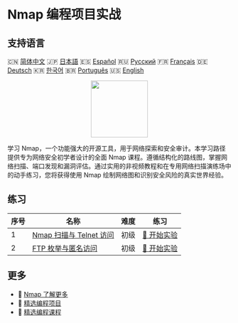 # Nmap 编程项目实战

## 支持语言

🇨🇳 [简体中文](README_zh.md) 🇯🇵 [日本語](README_ja.md) 🇪🇸 [Español](README_es.md) 🇷🇺 [Русский](README_ru.md) 🇫🇷 [Français](README_fr.md) 🇩🇪 [Deutsch](README_de.md) 🇰🇷 [한국어](README_ko.md) 🇧🇷 [Português](README_pt.md) 🇺🇸 [English](README.md) 

<div align="center">
<img width="128px" src="https://file.labex.io/path/pPoL1KPkCT9I.png">
</div>

学习 Nmap，一个功能强大的开源工具，用于网络探索和安全审计。本学习路径提供专为网络安全初学者设计的全面 Nmap 课程。遵循结构化的路线图，掌握网络扫描、端口发现和漏洞评估。通过实用的非视频教程和在专用网络扫描演练场中的动手练习，您将获得使用 Nmap 绘制网络图和识别安全风险的真实世界经验。

## 练习

|   序号 | 名称                                                                                                | 难度   | 练习                                                                                    |
|--------|-----------------------------------------------------------------------------------------------------|--------|-----------------------------------------------------------------------------------------|
|      1 | [Nmap 扫描与 Telnet 访问](https://labex.io/zh/courses/project-nmap-port-scanning-and-telnet-access) | 初级   | [🚀 开始实验](https://labex.io/zh/courses/project-nmap-port-scanning-and-telnet-access) |
|      2 | [FTP 枚举与匿名访问](https://labex.io/zh/courses/project-ftp-enumeration-and-anonymous-access)      | 初级   | [🚀 开始实验](https://labex.io/zh/courses/project-ftp-enumeration-and-anonymous-access) |

## 更多

- 🔗 [Nmap 了解更多](https://labex.io/zh/skilltrees/nmap)
- 🔗 [精选编程项目](https://github.com/labex-labs/awesome-programming-projects)
- 🔗 [精选编程课程](https://github.com/labex-labs/awesome-programming-courses)


